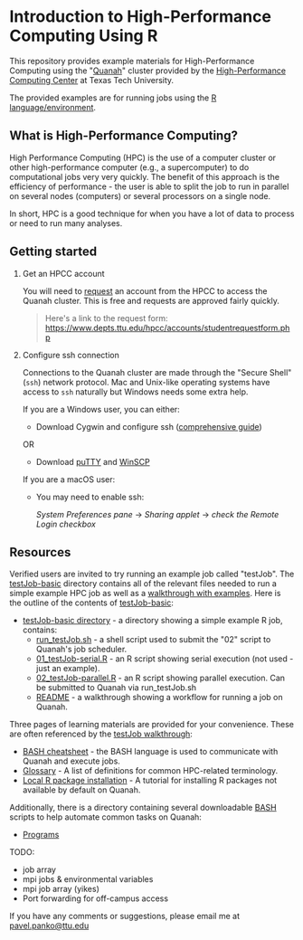 # Introduction to High-Performance Computing Using R 
This repository provides example materials for High-Performance Computing using the "[Quanah](https://www.depts.ttu.edu/hpcc/operations/equipment.php)" cluster provided by the [High-Performance Computing Center](https://www.depts.ttu.edu/hpcc/) at Texas Tech University.

The provided examples are for running jobs using the [R language/environment](https://www.r-project.org/about.html). 

## What is High-Performance Computing? 
High Performance Computing (HPC) is the use of a computer cluster or other high-performance computer (e.g., a supercomputer) to do computational jobs very very quickly. The benefit of this approach is the efficiency of performance - the user is able to split the job to run in parallel on several nodes (computers) or several processors on a single node.   

In short, HPC is a good technique for when you have a lot of data to process or need to run many analyses. 

## Getting started 

1. Get an HPCC account

    You will need to [request](https://www.depts.ttu.edu/hpcc/accounts/facultyrequest.php) an account from the HPCC to access the Quanah cluster. This is free and requests are approved fairly quickly. 

   > Here's a link to the request form: 
https://www.depts.ttu.edu/hpcc/accounts/studentrequestform.php
 
2. Configure ssh connection

    Connections to the Quanah cluster are made through the "Secure Shell" (`ssh`) network protocol. Mac and Unix-like operating systems have access to `ssh` naturally but Windows needs some extra help.   
 
   If you are a Windows user, you can either:
      * Download Cygwin and configure ssh ([comprehensive guide](https://docs.oracle.com/cd/E24628_01/install.121/e22624/preinstall_req_cygwin_ssh.htm#EMBSC150)) 

      OR

      * Download [puTTY](https://www.putty.org/) and [WinSCP](https://winscp.net/eng/download.php)
 
   If you are a macOS user: 
      * You may need to enable ssh: 
      
          *System Preferences pane* → *Sharing applet* → *check the Remote Login checkbox*

## Resources 

Verified users are invited to try running an example job called "testJob". The [testJob-basic](https://github.com/ppanko/intro-to-hpc/tree/master/testJob-basic) directory contains all of the relevant files needed to run a simple example HPC job as well as a [walkthrough with examples](https://github.com/ppanko/intro-to-hpc/blob/master/testJob-basic/README.md). Here is the outline of the contents of [testJob-basic](https://github.com/ppanko/intro-to-hpc/tree/master/testJob-basic):

* [testJob-basic directory](https://github.com/ppanko/intro-to-hpc/tree/master/testJob-basic) - a directory showing a simple example R job, contains: 
    * [run_testJob.sh](https://github.com/ppanko/intro-to-hpc/blob/master/testJob-basic/02_testJob-parallel.R) - a shell script used to submit the "02" script to Quanah's job scheduler. 
    * [01_testJob-serial.R](https://github.com/ppanko/intro-to-hpc/blob/master/testJob-basic/01_testJob-serial.R) - an R script showing serial execution (not used - just an example). 
    * [02_testJob-parallel.R](https://github.com/ppanko/intro-to-hpc/blob/master/testJob-basic/02_testJob-parallel.R) - an R script showing parallel execution. Can be submitted to Quanah via run_testJob.sh
    * [README](https://github.com/ppanko/intro-to-hpc/blob/master/testJob-basic/README.md) - a walkthrough showing a workflow for running a job on Quanah.

Three pages of learning materials are provided for your convenience. These are often referenced by the [testJob walkthrough](https://github.com/ppanko/intro-to-hpc/blob/master/testJob-basic/README.md):  

* [BASH cheatsheet](https://github.com/ppanko/intro-to-hpc/blob/master/BASH-cheatsheet.md) - the BASH language is used to communicate with Quanah and execute jobs. 
* [Glossary](https://github.com/ppanko/intro-to-hpc/blob/master/Glossary.md) - A list of definitions for common HPC-related terminology. 
* [Local R package installation](https://github.com/ppanko/intro-to-hpc/blob/master/local-R-packages.md) - A tutorial for installing R packages not available by default on Quanah. 
 
Additionally, there is a directory containing several downloadable [BASH](https://github.com/ppanko/intro-to-hpc/blob/master/BASH-cheatsheet.md) scripts to help automate common tasks on Quanah: 

* [Programs](https://github.com/ppanko/intro-to-hpc/tree/master/programs) 
 
 TODO: 
 * job array 
 * mpi jobs & environmental variables
 * mpi job array (yikes)
 * Port forwarding for off-campus access 
    
If you have any comments or suggestions, please email me at pavel.panko@ttu.edu
